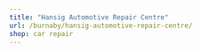 ```yaml
---
title: "Hansig Automotive Repair Centre"
url: /burnaby/hansig-automotive-repair-centre/
shop: car repair
---
```

